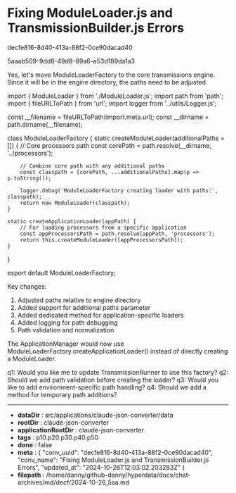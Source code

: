 # Fixing ModuleLoader.js and TransmissionBuilder.js Errors

decfe816-8d40-413a-88f2-0ce90dacad40

5aaab509-9dd8-49d8-89a6-e53d189da1a3

 Yes, let's move ModuleLoaderFactory to the core transmissions engine. Since it will be in the engine directory, the paths need to be adjusted.

<antArtifact identifier="core-module-loader-factory" type="application/vnd.ant.code" language="javascript" title="Engine ModuleLoaderFactory">
import { ModuleLoader } from './ModuleLoader.js';
import path from 'path';
import { fileURLToPath } from 'url';
import logger from '../utils/Logger.js';

const __filename = fileURLToPath(import.meta.url);
const __dirname = path.dirname(__filename);

class ModuleLoaderFactory {
    static createModuleLoader(additionalPaths = []) {
        // Core processors path
        const corePath = path.resolve(__dirname, '../processors');
        
        // Combine core path with any additional paths
        const classpath = [corePath, ...additionalPaths].map(p => p.toString());
        
        logger.debug('ModuleLoaderFactory creating loader with paths:', classpath);
        return new ModuleLoader(classpath);
    }

    static createApplicationLoader(appPath) {
        // For loading processors from a specific application
        const appProcessorsPath = path.resolve(appPath, 'processors');
        return this.createModuleLoader([appProcessorsPath]);
    }
}

export default ModuleLoaderFactory;
</antArtifact>

Key changes:
1. Adjusted paths relative to engine directory
2. Added support for additional paths parameter
3. Added dedicated method for application-specific loaders
4. Added logging for path debugging
5. Path validation and normalization

The ApplicationManager would now use ModuleLoaderFactory.createApplicationLoader() instead of directly creating a ModuleLoader.

q1: Would you like me to update TransmissionRunner to use this factory?
q2: Should we add path validation before creating the loader?
q3: Would you like to add environment-specific path handling?
q4: Should we add a method for temporary path additions?

---

* **dataDir** : src/applications/claude-json-converter/data
* **rootDir** : claude-json-converter
* **applicationRootDir** : claude-json-converter
* **tags** : p10.p20.p30.p40.p50
* **done** : false
* **meta** : {
  "conv_uuid": "decfe816-8d40-413a-88f2-0ce90dacad40",
  "conv_name": "Fixing ModuleLoader.js and TransmissionBuilder.js Errors",
  "updated_at": "2024-10-26T12:03:02.203283Z"
}
* **filepath** : /home/danny/github-danny/hyperdata/docs/chat-archives/md/decf/2024-10-26_5aa.md